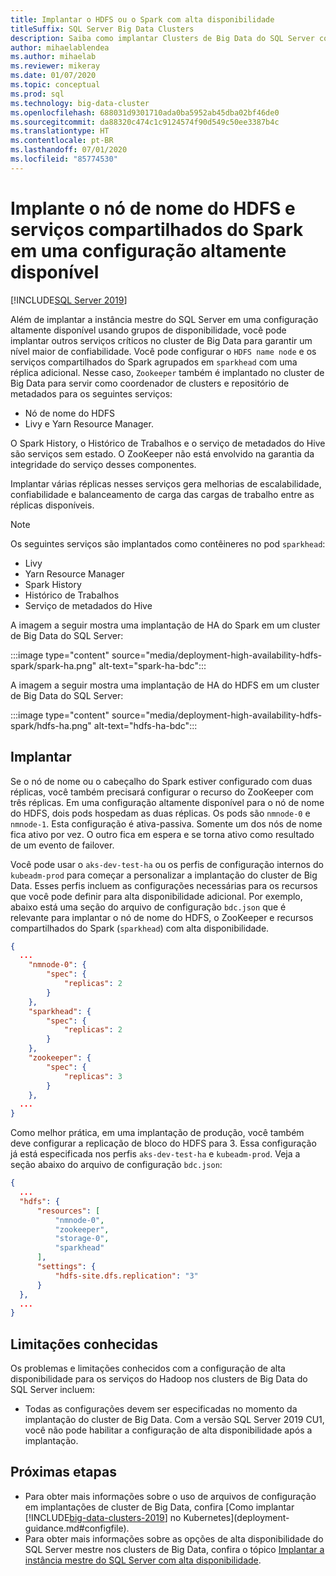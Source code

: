 ```yaml
---
title: Implantar o HDFS ou o Spark com alta disponibilidade
titleSuffix: SQL Server Big Data Clusters
description: Saiba como implantar Clusters de Big Data do SQL Server com alta disponibilidade.
author: mihaelablendea
ms.author: mihaelab
ms.reviewer: mikeray
ms.date: 01/07/2020
ms.topic: conceptual
ms.prod: sql
ms.technology: big-data-cluster
ms.openlocfilehash: 688031d9301710ada0ba5952ab45dba02bf46de0
ms.sourcegitcommit: da88320c474c1c9124574f90d549c50ee3387b4c
ms.translationtype: HT
ms.contentlocale: pt-BR
ms.lasthandoff: 07/01/2020
ms.locfileid: "85774530"
---
```

# <a name="deploy-hdfs-name-node-and-shared-spark-services-in-a-highly-available-configuration"></a>Implante o nó de nome do HDFS e serviços compartilhados do Spark em uma configuração altamente disponível

[!INCLUDE[SQL Server 2019](../includes/applies-to-version/sqlserver2019.md)]

Além de implantar a instância mestre do SQL Server em uma configuração altamente disponível usando grupos de disponibilidade, você pode implantar outros serviços críticos no cluster de Big Data para garantir um nível maior de confiabilidade. Você pode configurar o `HDFS name node` e os serviços compartilhados do Spark agrupados em `sparkhead` com uma réplica adicional. Nesse caso, `Zookeeper` também é implantado no cluster de Big Data para servir como coordenador de clusters e repositório de metadados para os seguintes serviços: 

- Nó de nome do HDFS
- Livy e Yarn Resource Manager. 

O Spark History, o Histórico de Trabalhos e o serviço de metadados do Hive são serviços sem estado. O ZooKeeper não está envolvido na garantia da integridade do serviço desses componentes. 

Implantar várias réplicas nesses serviços gera melhorias de escalabilidade, confiabilidade e balanceamento de carga das cargas de trabalho entre as réplicas disponíveis.

> [!NOTE]
> Os seguintes serviços são implantados como contêineres no pod `sparkhead`: 
> - Livy
> - Yarn Resource Manager
> - Spark History
> - Histórico de Trabalhos
> - Serviço de metadados do Hive  
>

A imagem a seguir mostra uma implantação de HA do Spark em um cluster de Big Data do SQL Server:

:::image type="content" source="media/deployment-high-availability-hdfs-spark/spark-ha.png" alt-text="spark-ha-bdc":::

A imagem a seguir mostra uma implantação de HA do HDFS em um cluster de Big Data do SQL Server:

:::image type="content" source="media/deployment-high-availability-hdfs-spark/hdfs-ha.png" alt-text="hdfs-ha-bdc":::

## <a name="deploy"></a>Implantar

Se o nó de nome ou o cabeçalho do Spark estiver configurado com duas réplicas, você também precisará configurar o recurso do ZooKeeper com três réplicas. Em uma configuração altamente disponível para o nó de nome do HDFS, dois pods hospedam as duas réplicas. Os pods são `nmnode-0` e `nmnode-1`. Esta configuração é ativa-passiva. Somente um dos nós de nome fica ativo por vez. O outro fica em espera e se torna ativo como resultado de um evento de failover. 

Você pode usar o `aks-dev-test-ha` ou os perfis de configuração internos do `kubeadm-prod` para começar a personalizar a implantação do cluster de Big Data. Esses perfis incluem as configurações necessárias para os recursos que você pode definir para alta disponibilidade adicional. Por exemplo, abaixo está uma seção do arquivo de configuração `bdc.json` que é relevante para implantar o nó de nome do HDFS, o ZooKeeper e recursos compartilhados do Spark (`sparkhead`) com alta disponibilidade.  

```json
{
  ...
    "nmnode-0": {
        "spec": {
            "replicas": 2
        }
    },
    "sparkhead": {
        "spec": {
            "replicas": 2
        }
    },
    "zookeeper": {
        "spec": {
            "replicas": 3
        }
    },
  ...
}
```

Como melhor prática, em uma implantação de produção, você também deve configurar a replicação de bloco do HDFS para 3. Essa configuração já está especificada nos perfis `aks-dev-test-ha` e `kubeadm-prod`. Veja a seção abaixo do arquivo de configuração `bdc.json`:

```json
{
  ...
  "hdfs": {
      "resources": [
          "nmnode-0",
          "zookeeper",
          "storage-0",
          "sparkhead"
      ],
      "settings": {
          "hdfs-site.dfs.replication": "3"
      }
  },
  ...
}
```

## <a name="known-limitations"></a>Limitações conhecidas

Os problemas e limitações conhecidos com a configuração de alta disponibilidade para os serviços do Hadoop nos clusters de Big Data do SQL Server incluem:

- Todas as configurações devem ser especificadas no momento da implantação do cluster de Big Data. Com a versão SQL Server 2019 CU1, você não pode habilitar a configuração de alta disponibilidade após a implantação.

## <a name="next-steps"></a>Próximas etapas

- Para obter mais informações sobre o uso de arquivos de configuração em implantações de cluster de Big Data, confira [Como implantar [!INCLUDE[big-data-clusters-2019](../includes/ssbigdataclusters-ss-nover.md)] no Kubernetes](deployment-guidance.md#configfile).
- Para obter mais informações sobre as opções de alta disponibilidade do SQL Server mestre nos clusters de Big Data, confira o tópico [Implantar a instância mestre do SQL Server com alta disponibilidade](deployment-high-availability.md).
